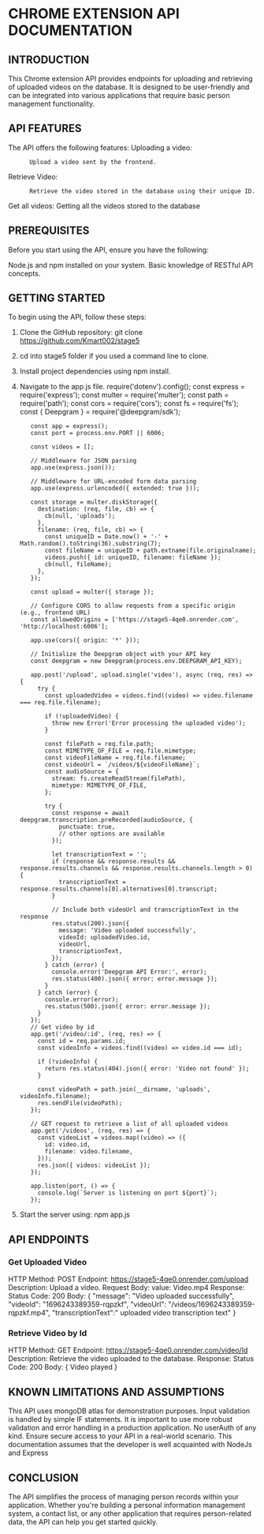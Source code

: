 # CHROME EXTENSION API DOCUMENTATION

## INTRODUCTION

 This Chrome extension API provides endpoints for uploading and retrieving of uploaded videos on the database. 
 It is designed to be user-friendly and can be integrated into various applications that require basic person management functionality.

## API FEATURES
The API offers the following features:
  Uploading a video:
  
          Upload a video sent by the frontend.

Retrieve Video:

          Retrieve the video stored in the database using their unique ID.

Get all videos:
          Getting all the videos stored to the database

## PREREQUISITES
Before you start using the API, ensure you have the following:

  Node.js and npm installed on your system.
  Basic knowledge of RESTful API concepts.

## GETTING STARTED
To begin using the API, follow these steps:

1. Clone the GitHub repository: git clone https://github.com/Kmart002/stage5
2. cd into stage5 folder if you used a command line to clone.
3. Install project dependencies using npm install.
4. Navigate to the app.js file.
            require('dotenv').config();
          const express = require('express');
          const multer = require('multer');
          const path = require('path');
          const cors = require('cors');
          const fs = require('fs');
          const { Deepgram } = require('@deepgram/sdk');
          
          const app = express();
          const port = process.env.PORT || 6006;
          
          const videos = [];
          
          // Middleware for JSON parsing
          app.use(express.json());
          
          // Middleware for URL-encoded form data parsing
          app.use(express.urlencoded({ extended: true }));
          
          const storage = multer.diskStorage({
            destination: (req, file, cb) => {
              cb(null, 'uploads');
            },
            filename: (req, file, cb) => {
              const uniqueID = Date.now() + '-' + Math.random().toString(36).substring(7);
              const fileName = uniqueID + path.extname(file.originalname);
              videos.push({ id: uniqueID, filename: fileName });
              cb(null, fileName);
            },
          });
          
          const upload = multer({ storage });
          
          // Configure CORS to allow requests from a specific origin (e.g., frontend URL)
          const allowedOrigins = ['https://stage5-4qe0.onrender.com', 'http://localhost:6006'];
          
          app.use(cors({ origin: '*' }));
          
          // Initialize the Deepgram object with your API key
          const deepgram = new Deepgram(process.env.DEEPGRAM_API_KEY);
          
          app.post('/upload', upload.single('video'), async (req, res) => {
            try {
              const uploadedVideo = videos.find((video) => video.filename === req.file.filename);
          
              if (!uploadedVideo) {
                throw new Error('Error processing the uploaded video');
              }
          
              const filePath = req.file.path;
              const MIMETYPE_OF_FILE = req.file.mimetype;
              const videoFileName = req.file.filename;
              const videoUrl = `/videos/${videoFileName}`;
              const audioSource = {
                stream: fs.createReadStream(filePath),
                mimetype: MIMETYPE_OF_FILE,
              };
          
              try {
                const response = await deepgram.transcription.preRecorded(audioSource, {
                  punctuate: true,
                  // other options are available
                });
          
                let transcriptionText = '';
                if (response && response.results && response.results.channels && response.results.channels.length > 0) {
                  transcriptionText = response.results.channels[0].alternatives[0].transcript;
                }
          
                // Include both videoUrl and transcriptionText in the response
                res.status(200).json({
                  message: 'Video uploaded successfully',
                  videoId: uploadedVideo.id,
                  videoUrl,
                  transcriptionText,
                });
              } catch (error) {
                console.error('Deepgram API Error:', error);
                res.status(400).json({ error: error.message });
              }
            } catch (error) {
              console.error(error);
              res.status(500).json({ error: error.message });
            }
          });
          // Get video by id
          app.get('/video/:id', (req, res) => {
            const id = req.params.id;
            const videoInfo = videos.find((video) => video.id === id);
          
            if (!videoInfo) {
              return res.status(404).json({ error: 'Video not found' });
            }
          
            const videoPath = path.join(__dirname, 'uploads', videoInfo.filename);
            res.sendFile(videoPath);
          });
          
          // GET request to retrieve a list of all uploaded videos
          app.get('/videos', (req, res) => {
            const videoList = videos.map((video) => ({
              id: video.id,
              filename: video.filename,
            }));
            res.json({ videos: videoList });
          });
          
          app.listen(port, () => {
            console.log(`Server is listening on port ${port}`);
          });

5. Start the server using: npm app.js

## API ENDPOINTS
### Get Uploaded Video

HTTP Method: POST
Endpoint:  https://stage5-4qe0.onrender.com/upload
Description: Upload a video.
Request Body:
     value: Video.mp4
Response:
    Status Code: 200
    Body: 
              {
                    "message": "Video uploaded successfully",
                    "videoId": "1696243389359-rqpzkf",
                     "videoUrl": "/videos/1696243389359-rqpzkf.mp4",
                     "transcriptionText":" uploaded video transcription text"
              }
 ### Retrieve Video by Id
 
 HTTP Method: GET
  Endpoint: https://stage5-4qe0.onrender.com/video/Id
  Description: Retrieve the video uploaded to the database.
Response:
Status Code: 200
Body: 
  {
    Video played 
  }


## KNOWN LIMITATIONS AND ASSUMPTIONS
  This API uses mongoDB atlas for demonstration purposes.
  Input validation is handled by simple IF statements. It is important to use more robust validation and error handling in a production application.
  No userAuth of any kind. Ensure secure access to your API in a real-world scenario.
  This documentation assumes that the developer is well acquainted with NodeJs and Express

## CONCLUSION
The API simplifies the process of managing person records within your application.
Whether you're building a personal information management system, a contact list, or any other application that requires person-related data, 
the API can help you get started quickly.
